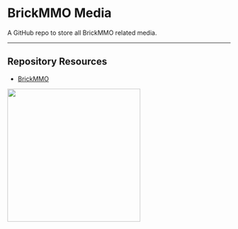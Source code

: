 # BrickMMO Media

A GitHub repo to store all BrickMMO related media. 

***

## Repository Resources

* [BrickMMO](https://www.brickmmo.com/)

<a href="https://brickmmo.com">
<img src="https://brickmmo.com/images/brickmmo-logo-horizontal.jpg" width="300">
</a>
